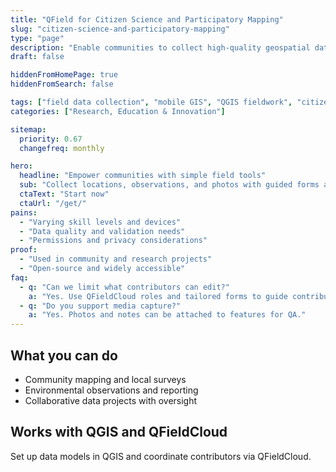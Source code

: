```yaml
---
title: "QField for Citizen Science and Participatory Mapping"
slug: "citizen-science-and-participatory-mapping"
type: "page"
description: "Enable communities to collect high-quality geospatial data with a friendly mobile GIS."
draft: false

hiddenFromHomePage: true
hiddenFromSearch: false

tags: ["field data collection", "mobile GIS", "QGIS fieldwork", "citizen science", "participatory mapping"]
categories: ["Research, Education & Innovation"]

sitemap:
  priority: 0.67
  changefreq: monthly

hero:
  headline: "Empower communities with simple field tools"
  sub: "Collect locations, observations, and photos with guided forms and offline support."
  ctaText: "Start now"
  ctaUrl: "/get/"
pains:
  - "Varying skill levels and devices"
  - "Data quality and validation needs"
  - "Permissions and privacy considerations"
proof:
  - "Used in community and research projects"
  - "Open-source and widely accessible"
faq:
  - q: "Can we limit what contributors can edit?"
    a: "Yes. Use QFieldCloud roles and tailored forms to guide contributions."
  - q: "Do you support media capture?"
    a: "Yes. Photos and notes can be attached to features for QA."
---
```


## What you can do
- Community mapping and local surveys  
- Environmental observations and reporting  
- Collaborative data projects with oversight

## Works with QGIS and QFieldCloud
Set up data models in QGIS and coordinate contributors via QFieldCloud.
